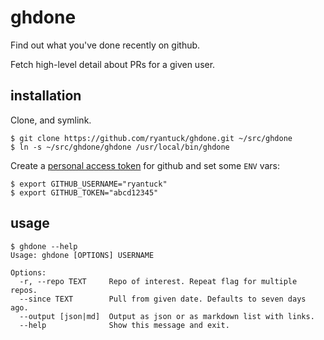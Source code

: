 # ghdone

Find out what you've done recently on github.

Fetch high-level detail about PRs for a given user.

## installation

Clone, and symlink.

```
$ git clone https://github.com/ryantuck/ghdone.git ~/src/ghdone
$ ln -s ~/src/ghdone/ghdone /usr/local/bin/ghdone
```

Create a [personal access token](https://help.github.com/articles/creating-a-personal-access-token-for-the-command-line/) for github and set some `ENV` vars:

```
$ export GITHUB_USERNAME="ryantuck"
$ export GITHUB_TOKEN="abcd12345"
```

## usage

```
$ ghdone --help
Usage: ghdone [OPTIONS] USERNAME

Options:
  -r, --repo TEXT     Repo of interest. Repeat flag for multiple repos.
  --since TEXT        Pull from given date. Defaults to seven days ago.
  --output [json|md]  Output as json or as markdown list with links.
  --help              Show this message and exit.
```

